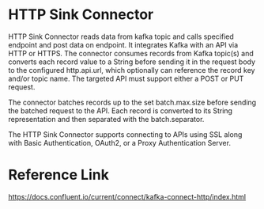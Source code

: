 # HTTP Sink Connector
HTTP Sink Connector reads data from kafka topic and calls specified endpoint and post data on endpoint. It integrates Kafka with an API via HTTP or HTTPS.
The connector consumes records from Kafka topic(s) and converts each record value to a String before sending it in the request body to the configured http.api.url, which optionally can reference the record key and/or topic name. The targeted API must support either a POST or PUT request.

The connector batches records up to the set batch.max.size before sending the batched request to the API. Each record is converted to its String representation and then separated with the batch.separator.

The HTTP Sink Connector supports connecting to APIs using SSL along with Basic Authentication, OAuth2, or a Proxy Authentication Server.

# Reference Link
https://docs.confluent.io/current/connect/kafka-connect-http/index.html
